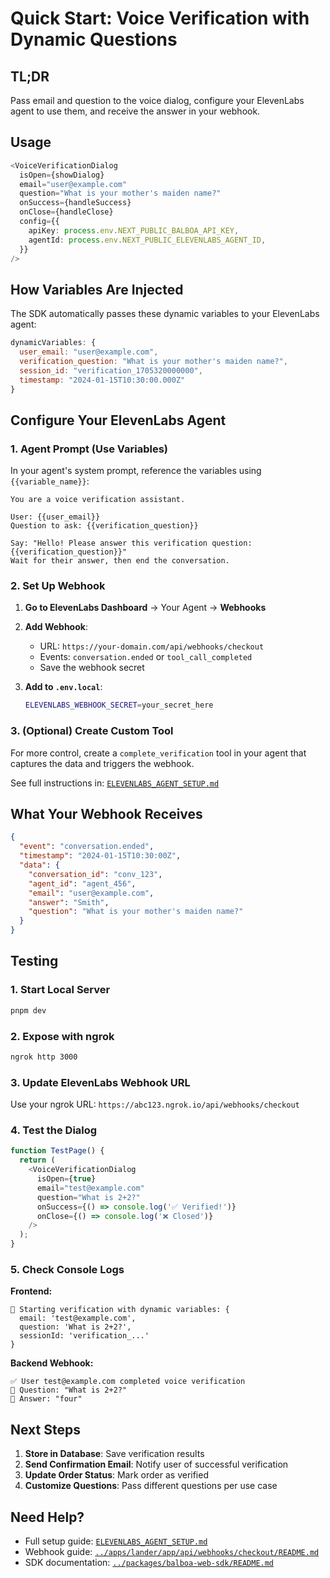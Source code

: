 # Quick Start: Voice Verification with Dynamic Questions

## TL;DR

Pass email and question to the voice dialog, configure your ElevenLabs agent to use them, and receive the answer in your webhook.

## Usage

```typescript
<VoiceVerificationDialog
  isOpen={showDialog}
  email="user@example.com"
  question="What is your mother's maiden name?"
  onSuccess={handleSuccess}
  onClose={handleClose}
  config={{
    apiKey: process.env.NEXT_PUBLIC_BALBOA_API_KEY,
    agentId: process.env.NEXT_PUBLIC_ELEVENLABS_AGENT_ID,
  }}
/>
```

## How Variables Are Injected

The SDK automatically passes these dynamic variables to your ElevenLabs agent:

```javascript
dynamicVariables: {
  user_email: "user@example.com",
  verification_question: "What is your mother's maiden name?",
  session_id: "verification_1705320000000",
  timestamp: "2024-01-15T10:30:00.000Z"
}
```

## Configure Your ElevenLabs Agent

### 1. Agent Prompt (Use Variables)

In your agent's system prompt, reference the variables using `{{variable_name}}`:

```
You are a voice verification assistant.

User: {{user_email}}
Question to ask: {{verification_question}}

Say: "Hello! Please answer this verification question: {{verification_question}}"
Wait for their answer, then end the conversation.
```

### 2. Set Up Webhook

1. **Go to ElevenLabs Dashboard** → Your Agent → **Webhooks**
2. **Add Webhook**:
   - URL: `https://your-domain.com/api/webhooks/checkout`
   - Events: `conversation.ended` or `tool_call_completed`
   - Save the webhook secret

3. **Add to `.env.local`**:
   ```bash
   ELEVENLABS_WEBHOOK_SECRET=your_secret_here
   ```

### 3. (Optional) Create Custom Tool

For more control, create a `complete_verification` tool in your agent that captures the data and triggers the webhook.

See full instructions in: [`ELEVENLABS_AGENT_SETUP.md`](./ELEVENLABS_AGENT_SETUP.md)

## What Your Webhook Receives

```json
{
  "event": "conversation.ended",
  "timestamp": "2024-01-15T10:30:00Z",
  "data": {
    "conversation_id": "conv_123",
    "agent_id": "agent_456",
    "email": "user@example.com",
    "answer": "Smith",
    "question": "What is your mother's maiden name?"
  }
}
```

## Testing

### 1. Start Local Server
```bash
pnpm dev
```

### 2. Expose with ngrok
```bash
ngrok http 3000
```

### 3. Update ElevenLabs Webhook URL
Use your ngrok URL: `https://abc123.ngrok.io/api/webhooks/checkout`

### 4. Test the Dialog
```typescript
function TestPage() {
  return (
    <VoiceVerificationDialog
      isOpen={true}
      email="test@example.com"
      question="What is 2+2?"
      onSuccess={() => console.log('✅ Verified!')}
      onClose={() => console.log('❌ Closed')}
    />
  );
}
```

### 5. Check Console Logs

**Frontend:**
```
🚀 Starting verification with dynamic variables: {
  email: 'test@example.com',
  question: 'What is 2+2?',
  sessionId: 'verification_...'
}
```

**Backend Webhook:**
```
✅ User test@example.com completed voice verification
📝 Question: "What is 2+2?"
💬 Answer: "four"
```

## Next Steps

1. **Store in Database**: Save verification results
2. **Send Confirmation Email**: Notify user of successful verification
3. **Update Order Status**: Mark order as verified
4. **Customize Questions**: Pass different questions per use case

## Need Help?

- Full setup guide: [`ELEVENLABS_AGENT_SETUP.md`](./ELEVENLABS_AGENT_SETUP.md)
- Webhook guide: [`../apps/lander/app/api/webhooks/checkout/README.md`](../apps/lander/app/api/webhooks/checkout/README.md)
- SDK documentation: [`../packages/balboa-web-sdk/README.md`](../packages/balboa-web-sdk/README.md)

